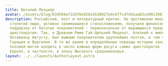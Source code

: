```yaml
---
title: Виталий Лехциер
avatar: /assets/blog/03d594a71d376e92614530027e9c6ffc4fd41aa63ce991398188efa292e1bf48-800.webp
description: Российский, поэт и литературный критик. На протяжении многих
  столетий люди, активно занимавшиеся стихосложением, получали финансовую
  поддерэку от богатых покровителей - первоначально от выдающихся представителей
  аристократии. Так, в Древнем Риме Гай Цильний Меценат, близкий к императору
  Октавиану Августу, был выжным покровителем крупнейших поэтов, в том числе
  Горация и Вергилия. В то же время в определённые периоды истории занятия
  поэзией могли входить в число важных форм досуга самих аристократов - в
  Европе, в частности, в эпоху Высокого средневековья.
layout: ../../layouts/AuthorLayout.astro
---
```

